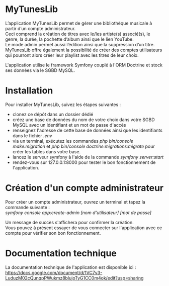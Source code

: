 # MyTunesLib

L’application MyTunesLib permet de gérer une bibliothèque musicale à partir d’un compte administrateur.  
Ceci comprend la création de titres avec le/les artiste(s) associé(s), le genre, la durée, la pochette d’album ainsi que le lien YouTube.  
Le mode admin permet aussi l’édition ainsi que la suppression d’un titre.  
MyTunesLib offre également la possibilité de créer des comptes utilisateurs qui pourront alors créer leur playlist avec les titres de leur choix.

L'application utilise le framework Symfony couplé à l'ORM Doctrine et stock ses données via le SGBD MySQL.

# Installation

Pour installer MyTunesLib, suivez les étapes suivantes : 
- clonez ce dépôt dans un dossier dédié
- créez une base de données du nom de votre choix dans votre SGBD MySQL avec un identifiant et un mot de passe d'accès
- renseignez l'adresse de cette base de données ainsi que les identifiants dans le fichier *.env*
- via un terminal, exécutez les commandes *php bin/console make:migration* et *php bin/console doctrine:migrations:migrate* pour créer les tables dans votre base.
- lancez le serveur symfony à l'aide de la commande *symfony server:start*
- rendez-vous sur 127.0.0.1:8000 pour tester le bon fonctionnement de l'application.

# Création d'un compte administrateur

Pour créer un compte administrateur, ouvrez un terminal et tapez la commande suivante :  
*symfony console app:create-admin [nom d'utilisateur] [mot de passe]*

Un message de succès s'affichera pour confirmer la création.  
Vous pouvez à présent essayer de vous connecter sur l'application avec ce compte pour vérifier son bon fonctionnement.

# Documentation technique

La documentation technique de l'application est disponible ici : https://docs.google.com/document/d/1VC7v3-LuduzM02cQunqpPWukmz8blujoTyG1CC0m4ok/edit?usp=sharing
